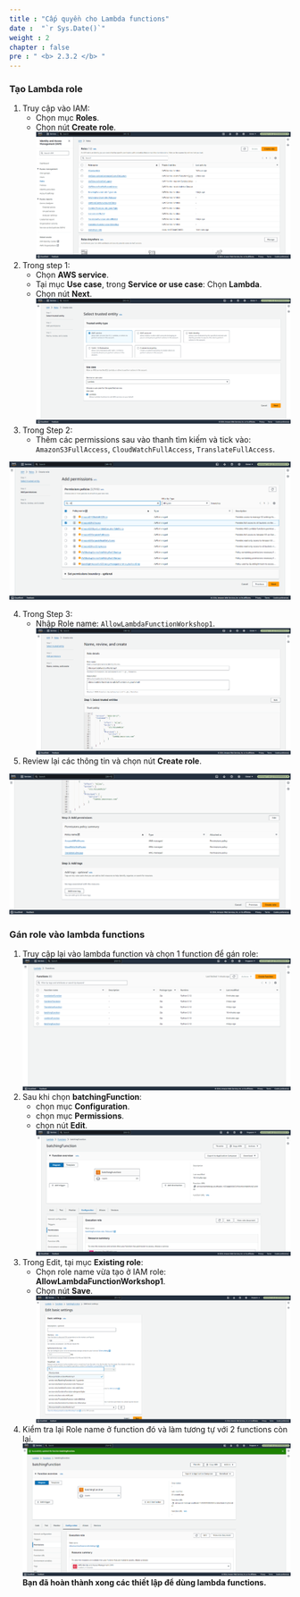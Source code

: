 ```yaml
---
title : "Cấp quyền cho Lambda functions"
date :  "`r Sys.Date()`" 
weight : 2
chapter : false
pre : " <b> 2.3.2 </b> "
---
```


### Tạo Lambda role
1. Truy cập vào IAM:
    + Chọn mục **Roles**.
    + Chọn nút **Create role**.
![lambdarole](/images/2.prerequisite/035-lambda.png)
2. Trong step 1:
    + Chọn **AWS service**.
    + Tại mục **Use case**, trong **Service or use case**: Chọn **Lambda**.
    + Chọn nút **Next**.
![lambdarole](/images/2.prerequisite/036-lambda.png)
3. Trong Step 2:
    + Thêm các permissions sau vào thanh tìm kiếm và tick vào: ```AmazonS3FullAccess```, ```CloudWatchFullAccess```, ```TranslateFullAccess```.

![lambdarole](/images/2.prerequisite/037-lambda.png)

4. Trong Step 3:
    + Nhập Role name: ```AllowLambdaFunctionWorkshop1```.
![lambdarole](/images/2.prerequisite/038-lambda.png)
5. Review lại các thông tin và chọn nút **Create role**.

![lambdarole](/images/2.prerequisite/039-lambda.png)

### Gán role vào lambda functions
1. Truy cập lại vào lambda function và chọn 1 function để gán role:
![lambdarole](/images/2.prerequisite/040-lambda.png)
2. Sau khi chọn **batchingFunction**:
    + chọn mục **Configuration**.
    + chọn mục **Permissions**.
    + chọn nút **Edit**.
![lambdarole](/images/2.prerequisite/041-lambda.png)
3. Trong Edit, tại mục **Existing role**:
    + Chọn role name vừa tạo ở IAM role: **AllowLambdaFunctionWorkshop1**.
    + Chọn nút **Save**.
![lambdarole](/images/2.prerequisite/042-lambda.png)
4. Kiểm tra lại Role name ở function đó và làm tương tự với 2 functions còn lại.
![lambdarole](/images/2.prerequisite/043-lambda.png)
**Bạn đã hoàn thành xong các thiết lập để dùng lambda functions.**
